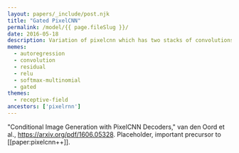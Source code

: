 ```yaml
---
layout: papers/_include/post.njk
title: "Gated PixelCNN"
permalink: /model/{{ page.fileSlug }}/
date: 2016-05-18
description: Variation of pixelcnn which has two stacks of convolutions with gated activations for maximal receptive field size
memes:
  - autoregression
  - convolution
  - residual
  - relu
  - softmax-multinomial
  - gated
themes:
  - receptive-field
ancestors: ['pixelrnn']
---
```


"Conditional Image Generation with PixelCNN Decoders," van den Oord et al., https://arxiv.org/pdf/1606.05328. Placeholder, important precursor to [[paper:pixelcnn++]].
